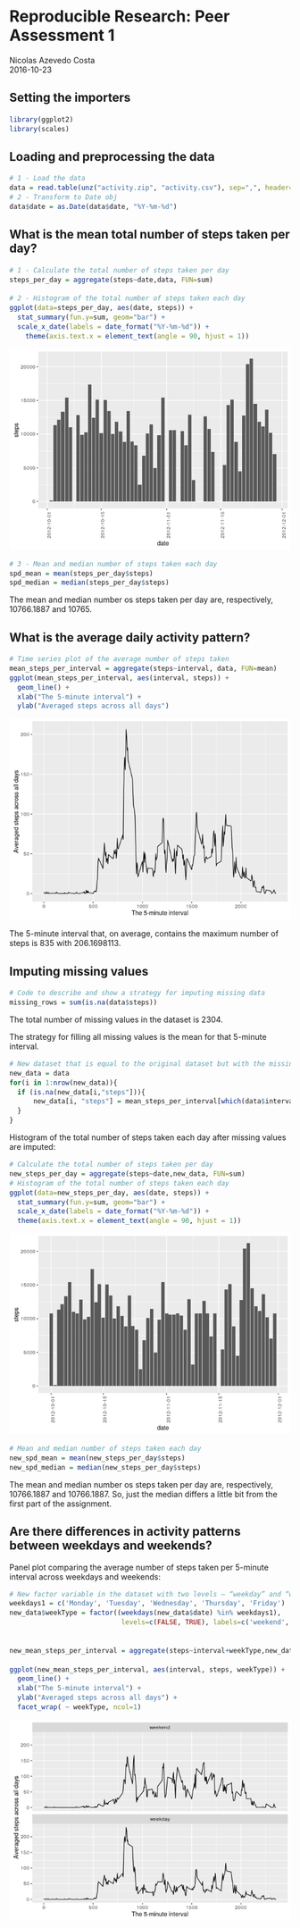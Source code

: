 # Reproducible Research: Peer Assessment 1
Nicolas Azevedo Costa  
2016-10-23  

## Setting the importers

```r
library(ggplot2)
library(scales)
```

## Loading and preprocessing the data

```r
# 1 - Load the data
data = read.table(unz("activity.zip", "activity.csv"), sep=",", header=T)
# 2 - Transform to Date obj
data$date = as.Date(data$date, "%Y-%m-%d") 
```

## What is the mean total number of steps taken per day?

```r
# 1 - Calculate the total number of steps taken per day
steps_per_day = aggregate(steps~date,data, FUN=sum)

# 2 - Histogram of the total number of steps taken each day
ggplot(data=steps_per_day, aes(date, steps)) +
  stat_summary(fun.y=sum, geom="bar") +
  scale_x_date(labels = date_format("%Y-%m-%d")) +
    theme(axis.text.x = element_text(angle = 90, hjust = 1))
```

![](PA1_template_files/figure-html/secondStep-1.png)<!-- -->

```r
# 3 - Mean and median number of steps taken each day
spd_mean = mean(steps_per_day$steps)
spd_median = median(steps_per_day$steps)
```

The mean and median number os steps taken per day are, respectively, 10766.1887 and 10765.

## What is the average daily activity pattern?

```r
# Time series plot of the average number of steps taken
mean_steps_per_interval = aggregate(steps~interval, data, FUN=mean)
ggplot(mean_steps_per_interval, aes(interval, steps)) +
  geom_line() +
  xlab("The 5-minute interval") +
  ylab("Averaged steps across all days")
```

![](PA1_template_files/figure-html/thirdStep-1.png)<!-- -->

The 5-minute interval that, on average, contains the maximum number of steps is 835 with 206.1698113.

## Imputing missing values


```r
# Code to describe and show a strategy for imputing missing data
missing_rows = sum(is.na(data$steps))
```

The total number of missing values in the dataset is 2304.

The strategy for filling all missing values is the mean for that 5-minute interval.

```r
# New dataset that is equal to the original dataset but with the missing data filled in.
new_data = data
for(i in 1:nrow(new_data)){
  if (is.na(new_data[i,"steps"])){
      new_data[i, "steps"] = mean_steps_per_interval[which(data$interval == data[i,"interval"]),"steps"][1]
  }
}
```

Histogram of the total number of steps taken each day after missing values are imputed:

```r
# Calculate the total number of steps taken per day
new_steps_per_day = aggregate(steps~date,new_data, FUN=sum)
# Histogram of the total number of steps taken each day
ggplot(data=new_steps_per_day, aes(date, steps)) +
  stat_summary(fun.y=sum, geom="bar") +
  scale_x_date(labels = date_format("%Y-%m-%d")) +
  theme(axis.text.x = element_text(angle = 90, hjust = 1))
```

![](PA1_template_files/figure-html/fourthStep3-1.png)<!-- -->

```r
# Mean and median number of steps taken each day
new_spd_mean = mean(new_steps_per_day$steps)
new_spd_median = median(new_steps_per_day$steps)
```

The mean and median number os steps taken per day are, respectively, 10766.1887 and 10766.1887. So, just the median differs a little bit from the first part of the assignment.

## Are there differences in activity patterns between weekdays and weekends?

Panel plot comparing the average number of steps taken per 5-minute interval across weekdays and weekends:

```r
# New factor variable in the dataset with two levels – “weekday” and “weekend”
weekdays1 = c('Monday', 'Tuesday', 'Wednesday', 'Thursday', 'Friday')
new_data$weekType = factor((weekdays(new_data$date) %in% weekdays1), 
                            levels=c(FALSE, TRUE), labels=c('weekend', 'weekday'))


new_mean_steps_per_interval = aggregate(steps~interval+weekType,new_data, FUN=mean)

ggplot(new_mean_steps_per_interval, aes(interval, steps, weekType)) + 
  geom_line() +
  xlab("The 5-minute interval") +
  ylab("Averaged steps across all days") +
  facet_wrap( ~ weekType, ncol=1)
```

![](PA1_template_files/figure-html/fifthStep-1.png)<!-- -->
